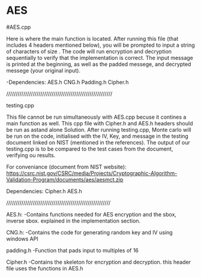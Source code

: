 # AES

#AES.cpp

Here is where the main function is located. After running this file (that includes 4 headers mentioned below), you will be prompted to input a string of characters of size <buffer size>.
The code will run encryption and decryption sequentially to verify that the implementation is correct. The input message is printed at the beginning, as well as the padded messege, and decrypted messege (your original input).

-Dependencies:
AES.h
CNG.h
Padding.h
Cipher.h
  
////////////////////////////////////////////////////////

testing.cpp

This file cannot be run simultaneously with AES.cpp becuse it contines a main function as well. This cpp file with Cipher.h and AES.h headers should be run as astand alone Solution. After running testing.cpp, Monte carlo will be run on the code, initialised with the IV, Key, and message in the testing document linked on NIST (mentioned in the references). The output of our testing.cpp is to be compared to the test cases from the document, verifying ou results. 

For conveniance (document from NIST website):
https://csrc.nist.gov/CSRC/media/Projects/Cryptographic-Algorithm-Validation-Program/documents/aes/aesmct.zip

Dependencies:
Cipher.h
AES.h
  
///////////////////////////////////////////////////////


AES.h:
-Contains functions needed for AES encryption and the sbox, inverse sbox.
explained in the implementation section.

CNG.h:
-Contains the code for generating random key and IV using windows API

padding.h
-Function that pads input to multiples of 16

Cipher.h
-Contains the skeleton for encryption and decryption. this header file uses the functions in AES.h






